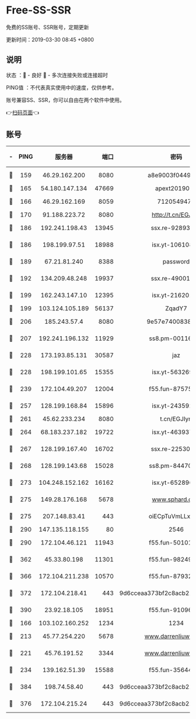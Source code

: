# Free-SS-SSR

免费的SS账号、SSR账号，定期更新

更新时间：2019-03-30 08:45 +0800

## 说明

状态     ：🙂 - 良好 🙁 - 多次连接失败或连接超时

PING值   ：不代表真实使用中的速度，仅供参考。

账号兼容SS、SSR，你可以自由在两个软件中使用。

👉[扫码页面](https://liesauer.github.io/Free-SS-SSR/)👈

## 账号

|-|PING|服务器|端口|密码|加密方式|区域|
|:----:|:----:|:-----:|-----:|:----:|:----:|:----:|
|🙂|159|46.29.162.200|8080|a8e9003f0449cea5|chacha20-ietf|RU|
|🙂|165|54.180.147.134|47669|apext2019001|chacha20|KR|
|🙂|166|46.29.162.169|8059|7120549471|aes-256-cfb||
|🙂|170|91.188.223.72|8080|http://t.cn/EGJIyrl|rc4-md5|RU|
|🙂|186|192.241.198.43|13945|ssx.re-92893313|aes-256-cfb|US|
|🙂|186|198.199.97.51|18988|isx.yt-10610872|aes-256-cfb|US|
|🙂|189|67.21.81.240|8388|password|aes-256-cfb|US|
|🙂|192|134.209.48.248|19937|ssx.re-49001523|aes-256-cfb|US|
|🙂|199|162.243.147.10|12395|isx.yt-21620171|aes-256-cfb|US|
|🙂|199|103.124.105.189|56137|ZqadY7|chacha20|US|
|🙂|206|185.243.57.4|8080|9e57e7400838a01e|chacha20-ietf|US|
|🙂|207|192.241.196.132|11929|ss8.pm-00116909|aes-256-cfb|US|
|🙂|228|173.193.85.131|30587|jaz|aes-256-cfb|US|
|🙂|228|198.199.101.65|15355|isx.yt-56326959|aes-256-cfb|US|
|🙂|239|172.104.49.207|12004|f55.fun-87575174|aes-256-cfb|SG|
|🙂|257|128.199.168.84|15896|isx.yt-24359224|aes-256-cfb|SG|
|🙂|261|45.62.233.234|8080|t.cn/EGJIyrl|rc4-md5|CA|
|🙂|264|68.183.237.182|19722|isx.yt-46393764|aes-256-cfb|SG|
|🙂|267|128.199.167.40|16702|ssx.re-22530324|aes-256-cfb|SG|
|🙂|268|128.199.143.68|15028|ss8.pm-84470034|aes-256-cfb|SG|
|🙂|273|104.248.152.162|16162|isx.yt-65289690|aes-256-cfb|SG|
|🙂|275|149.28.176.168|5678|www.sphard.com|aes-256-cfb|AU|
|🙂|275|207.148.83.41|443|oiECpTuVmLLxk4Ts|aes-256-cfb|AU|
|🙂|290|147.135.118.155|80|2546|chacha20|US|
|🙂|290|172.104.46.121|11943|f55.fun-50101204|aes-256-cfb|SG|
|🙂|362|45.33.80.198|11301|f55.fun-98249734|aes-256-cfb|US|
|🙂|366|172.104.211.238|10570|f55.fun-87932091|aes-256-cfb|US|
|🙂|372|172.104.218.41|443|9d6cceaa373bf2c8acb22e60b6a58be6|aes-256-cfb|US|
|🙂|390|23.92.18.105|18951|f55.fun-91096122|aes-256-cfb|US|
|🙂|166|103.102.160.252|1234|1234|rc4-md5|JP|
|🙂|213|45.77.254.220|5678|www.darrenliuwei.com|aes-256-cfb|SG|
|🙂|221|45.76.191.52|3344|www.darrenliuwei.com|aes-256-cfb|JP|
|🙂|234|139.162.51.39|15588|f55.fun-35644357|aes-256-cfb|SG|
|🙂|384|198.74.58.40|443|9d6cceaa373bf2c8acb22e60b6a58be6|aes-256-cfb|US|
|🙁|376|172.104.215.24|443|9d6cceaa373bf2c8acb22e60b6a58be6|aes-256-cfb|US|
